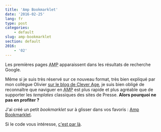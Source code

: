 ```yaml
---
title: 'Amp Bookmarklet'
date: '2016-02-25'
lang: fr
type: post
categories:
    - default
slug: amp-bookmarklet
section: default
2016:
    - '02'
---
```


Les premières pages <abbr title="Accelerated Mobile Pages">AMP</abbr> apparaissent dans les résultats de recherche Google.

Même si je suis très réservé sur ce nouveau format, très bien expliqué par mon collègue Olivier [sur le blog de Clever Age](http://blog.clever-age.com/fr/2016/02/08/amp-project-booste-le-chargement-des-pages-web/ "&quot;AMP Project booste le chargement des pages web&quot;, Oliver Keul"), je suis bien obligé de reconnaître que naviguer en <abbr title="Accelerated Mobile Pages">AMP</abbr> est plus rapide et plus agréable que de supporter les <i lang="en">templates</i> classiques des sites de Presse. **Alors pourquoi ne pas en profiter ?**

J'ai créé un petit <i lang="en">bookmarklet</i> sur à glisser dans vos favoris : <a href="javascript:void function(){var e=document.querySelector('link[rel=%22amphtml%22]');e%26%26(location.href=e.href)}();">Amp Bookmarklet</a>.

Si le code vous intéresse, [c'est par là](https://gist.github.com/borisschapira/f240f1db4490e5902af0 "&quot;AMP Bookmarket : go to the AMP version of the current page.&quot;, on Gist").
